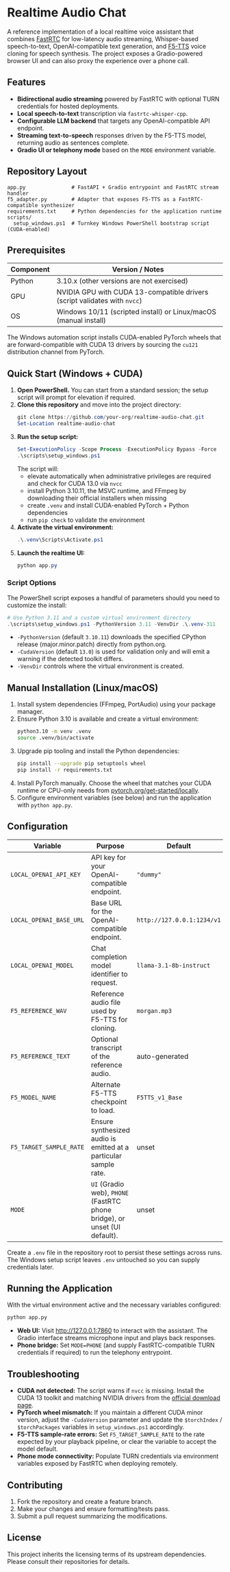 # Realtime Audio Chat

A reference implementation of a local realtime voice assistant that combines [FastRTC](https://github.com/answerdotai/fastrtc) for low-latency audio streaming, Whisper-based speech-to-text, OpenAI-compatible text generation, and [F5-TTS](https://github.com/SWivid/F5-TTS) voice cloning for speech synthesis. The project exposes a Gradio-powered browser UI and can also proxy the experience over a phone call.

## Features

- **Bidirectional audio streaming** powered by FastRTC with optional TURN credentials for hosted deployments.
- **Local speech-to-text** transcription via `fastrtc-whisper-cpp`.
- **Configurable LLM backend** that targets any OpenAI-compatible API endpoint.
- **Streaming text-to-speech** responses driven by the F5-TTS model, returning audio as sentences complete.
- **Gradio UI or telephony mode** based on the `MODE` environment variable.

## Repository Layout

```text
app.py               # FastAPI + Gradio entrypoint and FastRTC stream handler
f5_adapter.py        # Adapter that exposes F5-TTS as a FastRTC-compatible synthesizer
requirements.txt     # Python dependencies for the application runtime
scripts/
  setup_windows.ps1  # Turnkey Windows PowerShell bootstrap script (CUDA-enabled)
```

## Prerequisites

| Component | Version / Notes |
|-----------|-----------------|
| Python    | 3.10.x (other versions are not exercised) |
| GPU       | NVIDIA GPU with CUDA 13-compatible drivers (script validates with `nvcc`) |
| OS        | Windows 10/11 (scripted install) or Linux/macOS (manual install) |

The Windows automation script installs CUDA-enabled PyTorch wheels that are forward-compatible with CUDA 13 drivers by sourcing the `cu121` distribution channel from PyTorch.

## Quick Start (Windows + CUDA)

1. **Open PowerShell.** You can start from a standard session; the setup script will prompt for elevation if required.
2. **Clone this repository** and move into the project directory:
   ```powershell
   git clone https://github.com/your-org/realtime-audio-chat.git
   Set-Location realtime-audio-chat
   ```
3. **Run the setup script:**
   ```powershell
   Set-ExecutionPolicy -Scope Process -ExecutionPolicy Bypass -Force
   .\scripts\setup_windows.ps1
   ```
   The script will:
   - elevate automatically when administrative privileges are required and check for CUDA 13.0 via `nvcc`
   - install Python 3.10.11, the MSVC runtime, and FFmpeg by downloading their official installers when missing
   - create `.venv` and install CUDA-enabled PyTorch + Python dependencies
   - run `pip check` to validate the environment
4. **Activate the virtual environment:**
   ```powershell
   .\.venv\Scripts\Activate.ps1
   ```
5. **Launch the realtime UI:**
   ```powershell
   python app.py
   ```

### Script Options

The PowerShell script exposes a handful of parameters should you need to customize the install:

```powershell
# Use Python 3.11 and a custom virtual environment directory
.\scripts\setup_windows.ps1 -PythonVersion 3.11 -VenvDir .\.venv-311
```

- `-PythonVersion` (default `3.10.11`) downloads the specified CPython release (major.minor.patch) directly from python.org.
- `-CudaVersion` (default `13.0`) is used for validation only and will emit a warning if the detected toolkit differs.
- `-VenvDir` controls where the virtual environment is created.

## Manual Installation (Linux/macOS)

1. Install system dependencies (FFmpeg, PortAudio) using your package manager.
2. Ensure Python 3.10 is available and create a virtual environment:
   ```bash
   python3.10 -m venv .venv
   source .venv/bin/activate
   ```
3. Upgrade pip tooling and install the Python dependencies:
   ```bash
   pip install --upgrade pip setuptools wheel
   pip install -r requirements.txt
   ```
4. Install PyTorch manually. Choose the wheel that matches your CUDA runtime or CPU-only needs from [pytorch.org/get-started/locally](https://pytorch.org/get-started/locally/).
5. Configure environment variables (see below) and run the application with `python app.py`.

## Configuration

| Variable | Purpose | Default |
|----------|---------|---------|
| `LOCAL_OPENAI_API_KEY` | API key for your OpenAI-compatible endpoint. | `"dummy"` |
| `LOCAL_OPENAI_BASE_URL` | Base URL for the OpenAI-compatible endpoint. | `http://127.0.0.1:1234/v1` |
| `LOCAL_OPENAI_MODEL` | Chat completion model identifier to request. | `llama-3.1-8b-instruct` |
| `F5_REFERENCE_WAV` | Reference audio file used by F5-TTS for cloning. | `morgan.mp3` |
| `F5_REFERENCE_TEXT` | Optional transcript of the reference audio. | auto-generated |
| `F5_MODEL_NAME` | Alternate F5-TTS checkpoint to load. | `F5TTS_v1_Base` |
| `F5_TARGET_SAMPLE_RATE` | Ensure synthesized audio is emitted at a particular sample rate. | unset |
| `MODE` | `UI` (Gradio web), `PHONE` (FastRTC phone bridge), or unset (UI default). | unset |

Create a `.env` file in the repository root to persist these settings across runs. The Windows setup script leaves `.env` untouched so you can supply credentials later.

## Running the Application

With the virtual environment active and the necessary variables configured:

```bash
python app.py
```

- **Web UI:** Visit <http://127.0.0.1:7860> to interact with the assistant. The Gradio interface streams microphone input and plays back responses.
- **Phone bridge:** Set `MODE=PHONE` (and supply FastRTC-compatible TURN credentials if required) to run the telephony entrypoint.

## Troubleshooting

- **CUDA not detected:** The script warns if `nvcc` is missing. Install the CUDA 13 toolkit and matching NVIDIA drivers from the [official download page](https://developer.nvidia.com/cuda-downloads).
- **PyTorch wheel mismatch:** If you maintain a different CUDA minor version, adjust the `-CudaVersion` parameter and update the `$torchIndex` / `$torchPackages` variables in `setup_windows.ps1` accordingly.
- **F5-TTS sample-rate errors:** Set `F5_TARGET_SAMPLE_RATE` to the rate expected by your playback pipeline, or clear the variable to accept the model default.
- **Phone mode connectivity:** Populate TURN credentials via environment variables exposed by FastRTC when deploying remotely.

## Contributing

1. Fork the repository and create a feature branch.
2. Make your changes and ensure formatting/tests pass.
3. Submit a pull request summarizing the modifications.

## License

This project inherits the licensing terms of its upstream dependencies. Please consult their repositories for details.
